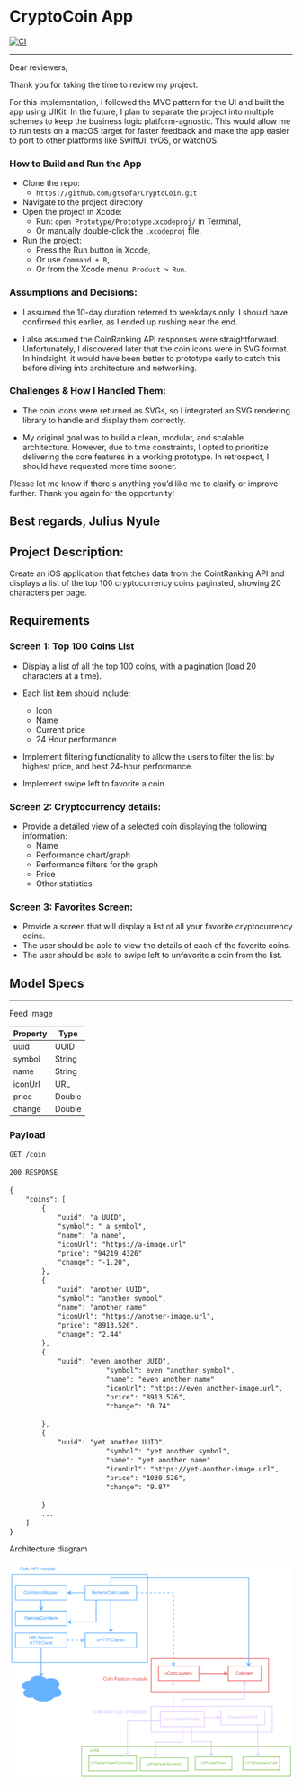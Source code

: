 # CryptoCoin App
[![CI](https://github.com/gtsofa/CryptoCoin/actions/workflows/CI.yml/badge.svg)](https://github.com/gtsofa/CryptoCoin/actions/workflows/CI.yml)

---
Dear reviewers,

Thank you for taking the time to review my project.

For this implementation, I followed the MVC pattern for the UI and built the app using UIKit. In the future, I plan to separate the project into multiple schemes to keep the business logic platform-agnostic. This would allow me to run tests on a macOS target for faster feedback and make the app easier to port to other platforms like SwiftUI, tvOS, or watchOS.


### How to Build and Run the App
- Clone the repo: 
	- `https://github.com/gtsofa/CryptoCoin.git`
- Navigate to the project directory
- Open the project in Xcode:
	- Run: `open Prototype/Prototype.xcodeproj/` in Terminal, 
	- Or manually double-click the `.xcodeproj` file.
- Run the project:
	- Press the Run button in Xcode,
	- Or use `Command + R`,
	- Or from the Xcode menu: `Product > Run`.

### Assumptions and Decisions:
- I assumed the 10-day duration referred to weekdays only. I should have confirmed this earlier, as I ended up rushing near the end.

- I also assumed the CoinRanking API responses were straightforward. Unfortunately, I discovered later that the coin icons were in SVG format. In hindsight, it would have been better to prototype early to catch this before diving into architecture and networking.

### Challenges & How I Handled Them:
- The coin icons were returned as SVGs, so I integrated an SVG rendering library to handle and display them correctly.

- My original goal was to build a clean, modular, and scalable architecture. However, due to time constraints, I opted to prioritize delivering the core features in a working prototype. In retrospect, I should have requested more time sooner.


Please let me know if there's anything you’d like me to clarify or improve further. Thank you again for the opportunity!

Best regards,
Julius Nyule
---


## Project Description:
Create an iOS application that fetches data from the CointRanking API and displays a list of the top 100
cryptocurrency coins paginated, showing 20 characters per page.

## Requirements

### Screen 1: Top 100 Coins List
- Display a list of all the top 100 coins, with a pagination (load 20 characters at a time).
- Each list item should include:
	- Icon
	- Name
	- Current price
	- 24 Hour performance

- Implement filtering functionality to allow the users to filter the list by highest price, and best 24-hour performance.
- Implement swipe left to favorite a coin

### Screen 2: Cryptocurrency details:
- Provide a detailed view of a selected coin displaying the following information:
	- Name
	- Performance chart/graph
	- Performance filters for the graph
	- Price
	- Other statistics

### Screen 3: Favorites Screen:
- Provide a screen that will display a list of all your favorite cryptocurrency coins.
- The user should be able to view the details of each of the favorite coins.
- The user should be able to swipe left to unfavorite a coin from the list.

## Model Specs
---

Feed Image

| Property | Type |
|----------|------|
|uuid      | UUID     |
|symbol    | String     |
|name      | String     |
|iconUrl   | URL     |
|price     | Double  |
|change    | Double  |

### Payload

```
GET /coin

200 RESPONSE

{
	"coins": [
		{
			"uuid": "a UUID",
			"symbol": " a symbol",
			"name": "a name",
			"iconUrl": "https://a-image.url"
			"price": "94219.4326"
			"change": "-1.20",
		},
		{
			"uuid": "another UUID",
			"symbol": "another symbol",
			"name": "another name"
			"iconUrl": "https://another-image.url",
			"price": "8913.526",
			"change": "2.44"
		},
		{
			"uuid": "even another UUID",
                        "symbol": even "another symbol",
                        "name": "even another name"
                        "iconUrl": "https://even another-image.url",
                        "price": "8913.526",
                        "change": "0.74"

		},
		{
			"uuid": "yet another UUID",
                        "symbol": "yet another symbol",
                        "name": "yet another name"
                        "iconUrl": "https://yet-another-image.url",
                        "price": "1030.526",
                        "change": "9.87"

		}
		...
	]
}
```

Architecture diagram

![architecture4](./architecture4.png)



